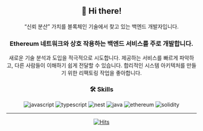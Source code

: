 <div align=center> 
  
## 👋 Hi there!

“신뢰 분산” 가치를 블록체인 기술에서 찾고 있는 백엔드 개발자입니다.  

### Ethereum 네트워크와 상호 작용하는 백엔드 서비스를 주로 개발합니다.
새로운 기술 분석과 도입을 적극적으로 시도합니다.
제공하는 서비스를 빠르게 파악하고, 다른 사람들이 이해하기 쉽게 전달할 수 있습니다.
합리적인 시스템 아키텍처를 만들기 위한 리팩토링 작업을 좋아합니다.

### 🛠 Skills

![javascript](https://img.shields.io/badge/Javascript-F7DF1E?style=flat-square&logo=Javascript&logoColor=black)
![typescript](https://img.shields.io/badge/Typescript-3178C6?style=flat-square&logo=Typescript&logoColor=white)
![nest](https://img.shields.io/badge/NestJS-E0234E?style=flat-square&logo=NestJS&logoColor=white)
![java](https://img.shields.io/badge/SpringBoot-6DB33F?style=flat-square&logo=SpringBoot&logoColor=white)
![ethereum](https://img.shields.io/badge/Ethereum-3C3C3D?style=flat-square&logo=Ethereum&logoColor=white)
![solidity](https://img.shields.io/badge/Solidity-363636?style=flat-square&logo=Solidity&logoColor=white)


<!--
---
[![fetch's GitHub stats](https://github-readme-stats.vercel.app/api?username=ch-4ml&show_icons=true&theme=tokyonight)](https://github.com/anuraghazra/github-readme-stats)|[![Top Langs](https://github-readme-stats.vercel.app/api/top-langs/?username=ch-4ml&layout=compact&theme=tokyonight)](https://github.com/ch-4ml/github-readme-stats)
:-:|:-:

[![Solved.ac 프로필](http://mazassumnida.wtf/api/v2/generate_badge?boj=fetch)](https://solved.ac/fetch)|![mazandi profile](http://mazandi.herokuapp.com/api?handle=fetch&theme=warm)
:-:|:-:
-->
---


[![Hits](https://hits.seeyoufarm.com/api/count/incr/badge.svg?url=https%3A%2F%2Fgithub.com%2Fch-4ml&count_bg=%23C5F1FF&title_bg=%23DADADA&icon=&icon_color=%23E7E7E7&title=hits&edge_flat=false)](https://hits.seeyoufarm.com)

</div>
<!--
**ch-4ml/ch-4ml** is a ✨ _special_ ✨ repository because its `README.md` (this file) appears on your GitHub profile.

Here are some ideas to get you started:

- 🔭 I’m currently working on ...
- 🌱 I’m currently learning ...
- 👯 I’m looking to collaborate on ...
- 🤔 I’m looking for help with ...
- 💬 Ask me about ...
- 📫 How to reach me: ...
- 😄 Pronouns: ...
- ⚡ Fun fact: ...
-->

